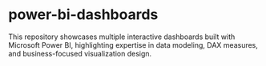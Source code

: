 # power-bi-dashboards
This repository showcases multiple interactive dashboards built with Microsoft Power BI, highlighting expertise in data modeling, DAX measures, and business-focused visualization design.
